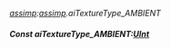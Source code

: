 _[assimp](../../modules/assimp/assimp-module.md):[assimp](../../modules/assimp/assimp-module.md).aiTextureType\_AMBIENT_
##### Const aiTextureType\_AMBIENT:[UInt](../../modules/wonkey/wonkey-types-uint.md)
